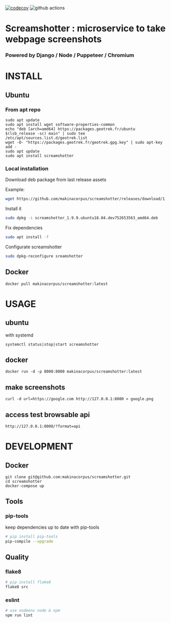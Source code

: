 [![codecov](https://codecov.io/gh/makinacorpus/screamshotter/branch/master/graph/badge.svg?token=Vk72Ni1u8F)](https://codecov.io/gh/makinacorpus/screamshotter)
![github actions](https://github.com/makinacorpus/screamshotter/actions/workflows/test.yml/badge.svg)

# Screamshotter : microservice to take webpage screenshots

### Powered by Django / Node / Puppeteer / Chromium

# INSTALL

## Ubuntu

### From apt repo

```
sudo apt update
sudo apt install wget software-properties-common
echo "deb [arch=amd64] https://packages.geotrek.fr/ubuntu $(lsb_release -sc) main" | sudo tee /etc/apt/sources.list.d/geotrek.list
wget -O- "https://packages.geotrek.fr/geotrek.gpg.key" | sudo apt-key add -
sudo apt update
sudo apt install screamshotter
```

### Local installation

Download deb package  from last release assets

Example:

```bash
wget https://github.com/makinacorpus/screamshotter/releases/download/1.9.9-beta0/screamshotter_1.9.9.ubuntu18.04.dev752653563_amd64.deb
```

Install it

```bash
sudo dpkg -i screamshotter_1.9.9.ubuntu18.04.dev752653563_amd64.deb
```

Fix dependencies

```bash
sudo apt install -f
```

Configurate screamshotter
```bash
sudo dpkg-reconfigure sreamshotter
```

## Docker

```
docker pull makinacorpus/screamshotter:latest
```

# USAGE

## ubuntu

with systemd

```
systemctl status|stop|start screamshotter
```

## docker

```
docker run -d -p 8000:8000 makinacorpus/screamshotter:latest
```

## make screenshots

```
curl -d url=https://google.com http://127.0.0.1:8000 > google.png
```

## access test browsable api

```
http://127.0.0.1:8000/?format=api
```

# DEVELOPMENT

## Docker

```
git clone git@github.com:makinacorpus/screamshotter.git
cd screamshotter
docker-compose up
```

## Tools

### pip-tools

keep dependencies up to date with pip-tools

```bash
# pip install pip-tools
pip-compile --upgrade
```

## Quality

### flake8

```bash
# pip install flake8
flake8 src
```

### eslint

```bash
# use nodeenv node & npm
npm run lint
```
